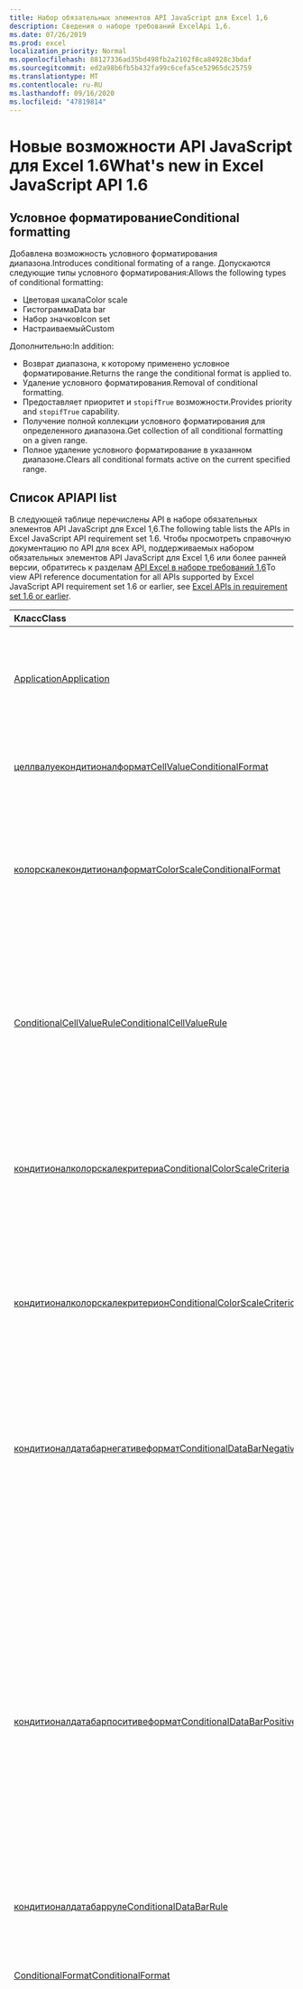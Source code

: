 ```yaml
---
title: Набор обязательных элементов API JavaScript для Excel 1,6
description: Сведения о наборе требований ExcelApi 1,6.
ms.date: 07/26/2019
ms.prod: excel
localization_priority: Normal
ms.openlocfilehash: 88127336ad35bd498fb2a2102f8ca84928c3bdaf
ms.sourcegitcommit: ed2a98b6fb5b432fa99c6cefa5ce52965dc25759
ms.translationtype: MT
ms.contentlocale: ru-RU
ms.lasthandoff: 09/16/2020
ms.locfileid: "47819814"
---
```

# <a name="whats-new-in-excel-javascript-api-16"></a><span data-ttu-id="03ec7-103">Новые возможности API JavaScript для Excel 1.6</span><span class="sxs-lookup"><span data-stu-id="03ec7-103">What's new in Excel JavaScript API 1.6</span></span>

## <a name="conditional-formatting"></a><span data-ttu-id="03ec7-104">Условное форматирование</span><span class="sxs-lookup"><span data-stu-id="03ec7-104">Conditional formatting</span></span>

<span data-ttu-id="03ec7-105">Добавлена возможность условного форматирования диапазона.</span><span class="sxs-lookup"><span data-stu-id="03ec7-105">Introduces conditional formating of a range.</span></span> <span data-ttu-id="03ec7-106">Допускаются следующие типы условного форматирования:</span><span class="sxs-lookup"><span data-stu-id="03ec7-106">Allows the following types of conditional formatting:</span></span>

* <span data-ttu-id="03ec7-107">Цветовая шкала</span><span class="sxs-lookup"><span data-stu-id="03ec7-107">Color scale</span></span>
* <span data-ttu-id="03ec7-108">Гистограмма</span><span class="sxs-lookup"><span data-stu-id="03ec7-108">Data bar</span></span>
* <span data-ttu-id="03ec7-109">Набор значков</span><span class="sxs-lookup"><span data-stu-id="03ec7-109">Icon set</span></span>
* <span data-ttu-id="03ec7-110">Настраиваемый</span><span class="sxs-lookup"><span data-stu-id="03ec7-110">Custom</span></span>

<span data-ttu-id="03ec7-111">Дополнительно:</span><span class="sxs-lookup"><span data-stu-id="03ec7-111">In addition:</span></span>

* <span data-ttu-id="03ec7-112">Возврат диапазона, к которому применено условное форматирование.</span><span class="sxs-lookup"><span data-stu-id="03ec7-112">Returns the range the conditional format is applied to.</span></span>
* <span data-ttu-id="03ec7-113">Удаление условного форматирования.</span><span class="sxs-lookup"><span data-stu-id="03ec7-113">Removal of conditional formatting.</span></span>
* <span data-ttu-id="03ec7-114">Предоставляет приоритет и `stopifTrue` возможности.</span><span class="sxs-lookup"><span data-stu-id="03ec7-114">Provides priority and `stopifTrue` capability.</span></span>
* <span data-ttu-id="03ec7-115">Получение полной коллекции условного форматирования для определенного диапазона.</span><span class="sxs-lookup"><span data-stu-id="03ec7-115">Get collection of all conditional formatting on a given range.</span></span>
* <span data-ttu-id="03ec7-116">Полное удаление условного форматирование в указанном диапазоне.</span><span class="sxs-lookup"><span data-stu-id="03ec7-116">Clears all conditional formats active on the current specified range.</span></span>

## <a name="api-list"></a><span data-ttu-id="03ec7-117">Список API</span><span class="sxs-lookup"><span data-stu-id="03ec7-117">API list</span></span>

<span data-ttu-id="03ec7-118">В следующей таблице перечислены API в наборе обязательных элементов API JavaScript для Excel 1,6.</span><span class="sxs-lookup"><span data-stu-id="03ec7-118">The following table lists the APIs in Excel JavaScript API requirement set 1.6.</span></span> <span data-ttu-id="03ec7-119">Чтобы просмотреть справочную документацию по API для всех API, поддерживаемых набором обязательных элементов API JavaScript для Excel 1,6 или более ранней версии, обратитесь к разделам [API Excel в наборе требований 1,6](/javascript/api/excel?view=excel-js-1.6&preserve-view=true)</span><span class="sxs-lookup"><span data-stu-id="03ec7-119">To view API reference documentation for all APIs supported by Excel JavaScript API requirement set 1.6 or earlier, see [Excel APIs in requirement set 1.6 or earlier](/javascript/api/excel?view=excel-js-1.6&preserve-view=true).</span></span>

| <span data-ttu-id="03ec7-120">Класс</span><span class="sxs-lookup"><span data-stu-id="03ec7-120">Class</span></span> | <span data-ttu-id="03ec7-121">Поля</span><span class="sxs-lookup"><span data-stu-id="03ec7-121">Fields</span></span> | <span data-ttu-id="03ec7-122">Описание</span><span class="sxs-lookup"><span data-stu-id="03ec7-122">Description</span></span> |
|:---|:---|:---|
|[<span data-ttu-id="03ec7-123">Application</span><span class="sxs-lookup"><span data-stu-id="03ec7-123">Application</span></span>](/javascript/api/excel/excel.application)|[<span data-ttu-id="03ec7-124">Суспендапикалкулатионунтилнекстсинк ()</span><span class="sxs-lookup"><span data-stu-id="03ec7-124">suspendApiCalculationUntilNextSync()</span></span>](/javascript/api/excel/excel.application#suspendapicalculationuntilnextsync--)|<span data-ttu-id="03ec7-p103">Приостанавливает вычисление до вызова следующего "context.sync()". После этого за пересчет книги и распространение всех зависимостей несет ответственность разработчик.</span><span class="sxs-lookup"><span data-stu-id="03ec7-p103">Suspends calculation until the next "context.sync()" is called. Once set, it is the developer's responsibility to re-calc the workbook, to ensure that any dependencies are propagated.</span></span>|
|[<span data-ttu-id="03ec7-127">целлвалуекондитионалформат</span><span class="sxs-lookup"><span data-stu-id="03ec7-127">CellValueConditionalFormat</span></span>](/javascript/api/excel/excel.cellvalueconditionalformat)|[<span data-ttu-id="03ec7-128">format</span><span class="sxs-lookup"><span data-stu-id="03ec7-128">format</span></span>](/javascript/api/excel/excel.cellvalueconditionalformat#format)|<span data-ttu-id="03ec7-129">Возвращает объект Format, который инкапсулирует шрифты условного форматирования, заливки, границы и другие свойства.</span><span class="sxs-lookup"><span data-stu-id="03ec7-129">Returns a format object, encapsulating the conditional formats font, fill, borders, and other properties.</span></span>|
||[<span data-ttu-id="03ec7-130">правила</span><span class="sxs-lookup"><span data-stu-id="03ec7-130">rule</span></span>](/javascript/api/excel/excel.cellvalueconditionalformat#rule)|<span data-ttu-id="03ec7-131">Представляет объект Rule в этом условном форматировании.</span><span class="sxs-lookup"><span data-stu-id="03ec7-131">Represents the Rule object on this conditional format.</span></span>|
|[<span data-ttu-id="03ec7-132">колорскалекондитионалформат</span><span class="sxs-lookup"><span data-stu-id="03ec7-132">ColorScaleConditionalFormat</span></span>](/javascript/api/excel/excel.colorscaleconditionalformat)|[<span data-ttu-id="03ec7-133">criteria</span><span class="sxs-lookup"><span data-stu-id="03ec7-133">criteria</span></span>](/javascript/api/excel/excel.colorscaleconditionalformat#criteria)|<span data-ttu-id="03ec7-134">Критерии цветовой шкалы.</span><span class="sxs-lookup"><span data-stu-id="03ec7-134">The criteria of the color scale.</span></span> <span data-ttu-id="03ec7-135">При использовании цветовой шкалы с двумя координатами средняя точка является необязательной.</span><span class="sxs-lookup"><span data-stu-id="03ec7-135">Midpoint is optional when using a two point color scale.</span></span>|
||[<span data-ttu-id="03ec7-136">сриколорскале</span><span class="sxs-lookup"><span data-stu-id="03ec7-136">threeColorScale</span></span>](/javascript/api/excel/excel.colorscaleconditionalformat#threecolorscale)|<span data-ttu-id="03ec7-137">Если задано значение true, цветовая шкала будет иметь три точки (минимальная, средняя, максимальная), в противном случае будет существовать два (минимум, максимум).</span><span class="sxs-lookup"><span data-stu-id="03ec7-137">If true the color scale will have three points (minimum, midpoint, maximum), otherwise it will have two (minimum, maximum).</span></span>|
|[<span data-ttu-id="03ec7-138">ConditionalCellValueRule</span><span class="sxs-lookup"><span data-stu-id="03ec7-138">ConditionalCellValueRule</span></span>](/javascript/api/excel/excel.conditionalcellvaluerule)|[<span data-ttu-id="03ec7-139">Formula1</span><span class="sxs-lookup"><span data-stu-id="03ec7-139">formula1</span></span>](/javascript/api/excel/excel.conditionalcellvaluerule#formula1)|<span data-ttu-id="03ec7-140">Формула, с помощью которой при необходимости оценивается правило условного форматирования.</span><span class="sxs-lookup"><span data-stu-id="03ec7-140">The formula, if required, to evaluate the conditional format rule on.</span></span>|
||[<span data-ttu-id="03ec7-141">formula2</span><span class="sxs-lookup"><span data-stu-id="03ec7-141">formula2</span></span>](/javascript/api/excel/excel.conditionalcellvaluerule#formula2)|<span data-ttu-id="03ec7-142">Формула, с помощью которой при необходимости оценивается правило условного форматирования.</span><span class="sxs-lookup"><span data-stu-id="03ec7-142">The formula, if required, to evaluate the conditional format rule on.</span></span>|
||[<span data-ttu-id="03ec7-143">operator</span><span class="sxs-lookup"><span data-stu-id="03ec7-143">operator</span></span>](/javascript/api/excel/excel.conditionalcellvaluerule#operator)|<span data-ttu-id="03ec7-144">Оператор условного форматирования текста.</span><span class="sxs-lookup"><span data-stu-id="03ec7-144">The operator of the text conditional format.</span></span>|
|[<span data-ttu-id="03ec7-145">кондитионалколорскалекритериа</span><span class="sxs-lookup"><span data-stu-id="03ec7-145">ConditionalColorScaleCriteria</span></span>](/javascript/api/excel/excel.conditionalcolorscalecriteria)|[<span data-ttu-id="03ec7-146">maximum</span><span class="sxs-lookup"><span data-stu-id="03ec7-146">maximum</span></span>](/javascript/api/excel/excel.conditionalcolorscalecriteria#maximum)|<span data-ttu-id="03ec7-147">Условие цветовой шкалы "максимальная точка".</span><span class="sxs-lookup"><span data-stu-id="03ec7-147">The maximum point Color Scale Criterion.</span></span>|
||[<span data-ttu-id="03ec7-148">точка</span><span class="sxs-lookup"><span data-stu-id="03ec7-148">midpoint</span></span>](/javascript/api/excel/excel.conditionalcolorscalecriteria#midpoint)|<span data-ttu-id="03ec7-149">Условие цветовой шкалы "средняя точка", если используется трехцветная цветовая шкала.</span><span class="sxs-lookup"><span data-stu-id="03ec7-149">The midpoint Color Scale Criterion if the color scale is a 3-color scale.</span></span>|
||[<span data-ttu-id="03ec7-150">minimum</span><span class="sxs-lookup"><span data-stu-id="03ec7-150">minimum</span></span>](/javascript/api/excel/excel.conditionalcolorscalecriteria#minimum)|<span data-ttu-id="03ec7-151">Условие цветовой шкалы "минимальная точка".</span><span class="sxs-lookup"><span data-stu-id="03ec7-151">The minimum point Color Scale Criterion.</span></span>|
|[<span data-ttu-id="03ec7-152">кондитионалколорскалекритерион</span><span class="sxs-lookup"><span data-stu-id="03ec7-152">ConditionalColorScaleCriterion</span></span>](/javascript/api/excel/excel.conditionalcolorscalecriterion)|[<span data-ttu-id="03ec7-153">color</span><span class="sxs-lookup"><span data-stu-id="03ec7-153">color</span></span>](/javascript/api/excel/excel.conditionalcolorscalecriterion#color)|<span data-ttu-id="03ec7-154">Цветовое HTML-представление цвета цветовой шкалы.</span><span class="sxs-lookup"><span data-stu-id="03ec7-154">HTML color code representation of the color scale color.</span></span> <span data-ttu-id="03ec7-155">Например,</span><span class="sxs-lookup"><span data-stu-id="03ec7-155">E.g.</span></span> <span data-ttu-id="03ec7-156">#FF0000 обозначает красный.</span><span class="sxs-lookup"><span data-stu-id="03ec7-156">#FF0000 represents Red.</span></span>|
||[<span data-ttu-id="03ec7-157">formula</span><span class="sxs-lookup"><span data-stu-id="03ec7-157">formula</span></span>](/javascript/api/excel/excel.conditionalcolorscalecriterion#formula)|<span data-ttu-id="03ec7-158">Число, формула или значение NULL (если указан тип LowestValue).</span><span class="sxs-lookup"><span data-stu-id="03ec7-158">A number, a formula, or null (if Type is LowestValue).</span></span>|
||[<span data-ttu-id="03ec7-159">type</span><span class="sxs-lookup"><span data-stu-id="03ec7-159">type</span></span>](/javascript/api/excel/excel.conditionalcolorscalecriterion#type)|<span data-ttu-id="03ec7-160">Какова должна основываться Условная формула условия.</span><span class="sxs-lookup"><span data-stu-id="03ec7-160">What the criterion conditional formula should be based on.</span></span>|
|[<span data-ttu-id="03ec7-161">кондитионалдатабарнегативеформат</span><span class="sxs-lookup"><span data-stu-id="03ec7-161">ConditionalDataBarNegativeFormat</span></span>](/javascript/api/excel/excel.conditionaldatabarnegativeformat)|[<span data-ttu-id="03ec7-162">borderColor</span><span class="sxs-lookup"><span data-stu-id="03ec7-162">borderColor</span></span>](/javascript/api/excel/excel.conditionaldatabarnegativeformat#bordercolor)|<span data-ttu-id="03ec7-163">HTML-код, представляющий цвет линии границы в виде #RRGGBB (например, FFA500) или в виде ключевого слова (например, orange).</span><span class="sxs-lookup"><span data-stu-id="03ec7-163">HTML color code representing the color of the border line, of the form #RRGGBB (e.g. "FFA500") or as a named HTML color (e.g. "orange").</span></span>|
||[<span data-ttu-id="03ec7-164">fillColor</span><span class="sxs-lookup"><span data-stu-id="03ec7-164">fillColor</span></span>](/javascript/api/excel/excel.conditionaldatabarnegativeformat#fillcolor)|<span data-ttu-id="03ec7-165">HTML-код, представляющий цвет заливки в виде #RRGGBB (например, FFA500) или в виде ключевого слова (например, orange).</span><span class="sxs-lookup"><span data-stu-id="03ec7-165">HTML color code representing the fill color, of the form #RRGGBB (e.g. "FFA500") or as a named HTML color (e.g. "orange").</span></span>|
||[<span data-ttu-id="03ec7-166">матчпоситивебордерколор</span><span class="sxs-lookup"><span data-stu-id="03ec7-166">matchPositiveBorderColor</span></span>](/javascript/api/excel/excel.conditionaldatabarnegativeformat#matchpositivebordercolor)|<span data-ttu-id="03ec7-167">Указывает, имеет ли отрицательная гистограмма тот же цвет границы, что и положительная.</span><span class="sxs-lookup"><span data-stu-id="03ec7-167">Boolean representation of whether or not the negative DataBar has the same border color as the positive DataBar.</span></span>|
||[<span data-ttu-id="03ec7-168">матчпоситивефиллколор</span><span class="sxs-lookup"><span data-stu-id="03ec7-168">matchPositiveFillColor</span></span>](/javascript/api/excel/excel.conditionaldatabarnegativeformat#matchpositivefillcolor)|<span data-ttu-id="03ec7-169">Указывает, имеет ли отрицательная гистограмма тот же цвет заливки, что и положительная.</span><span class="sxs-lookup"><span data-stu-id="03ec7-169">Boolean representation of whether or not the negative DataBar has the same fill color as the positive DataBar.</span></span>|
|[<span data-ttu-id="03ec7-170">кондитионалдатабарпоситивеформат</span><span class="sxs-lookup"><span data-stu-id="03ec7-170">ConditionalDataBarPositiveFormat</span></span>](/javascript/api/excel/excel.conditionaldatabarpositiveformat)|[<span data-ttu-id="03ec7-171">borderColor</span><span class="sxs-lookup"><span data-stu-id="03ec7-171">borderColor</span></span>](/javascript/api/excel/excel.conditionaldatabarpositiveformat#bordercolor)|<span data-ttu-id="03ec7-172">HTML-код, представляющий цвет линии границы в виде #RRGGBB (например, FFA500) или в виде ключевого слова (например, orange).</span><span class="sxs-lookup"><span data-stu-id="03ec7-172">HTML color code representing the color of the border line, of the form #RRGGBB (e.g. "FFA500") or as a named HTML color (e.g. "orange").</span></span>|
||[<span data-ttu-id="03ec7-173">fillColor</span><span class="sxs-lookup"><span data-stu-id="03ec7-173">fillColor</span></span>](/javascript/api/excel/excel.conditionaldatabarpositiveformat#fillcolor)|<span data-ttu-id="03ec7-174">HTML-код, представляющий цвет заливки в виде #RRGGBB (например, FFA500) или в виде ключевого слова (например, orange).</span><span class="sxs-lookup"><span data-stu-id="03ec7-174">HTML color code representing the fill color, of the form #RRGGBB (e.g. "FFA500") or as a named HTML color (e.g. "orange").</span></span>|
||[<span data-ttu-id="03ec7-175">градиентфилл</span><span class="sxs-lookup"><span data-stu-id="03ec7-175">gradientFill</span></span>](/javascript/api/excel/excel.conditionaldatabarpositiveformat#gradientfill)|<span data-ttu-id="03ec7-176">Логическое значение, которое указывает, имеет ли гистограмма градиент.</span><span class="sxs-lookup"><span data-stu-id="03ec7-176">Boolean representation of whether or not the DataBar has a gradient.</span></span>|
|[<span data-ttu-id="03ec7-177">кондитионалдатабарруле</span><span class="sxs-lookup"><span data-stu-id="03ec7-177">ConditionalDataBarRule</span></span>](/javascript/api/excel/excel.conditionaldatabarrule)|[<span data-ttu-id="03ec7-178">formula</span><span class="sxs-lookup"><span data-stu-id="03ec7-178">formula</span></span>](/javascript/api/excel/excel.conditionaldatabarrule#formula)|<span data-ttu-id="03ec7-179">Формула, с помощью которой при необходимости оценивается правило гистограммы.</span><span class="sxs-lookup"><span data-stu-id="03ec7-179">The formula, if required, to evaluate the databar rule on.</span></span>|
||[<span data-ttu-id="03ec7-180">type</span><span class="sxs-lookup"><span data-stu-id="03ec7-180">type</span></span>](/javascript/api/excel/excel.conditionaldatabarrule#type)|<span data-ttu-id="03ec7-181">Тип правила для гистограмма.</span><span class="sxs-lookup"><span data-stu-id="03ec7-181">The type of rule for the databar.</span></span>|
|[<span data-ttu-id="03ec7-182">ConditionalFormat</span><span class="sxs-lookup"><span data-stu-id="03ec7-182">ConditionalFormat</span></span>](/javascript/api/excel/excel.conditionalformat)|[<span data-ttu-id="03ec7-183">delete()</span><span class="sxs-lookup"><span data-stu-id="03ec7-183">delete()</span></span>](/javascript/api/excel/excel.conditionalformat#delete--)|<span data-ttu-id="03ec7-184">Удаляет это условное форматирование.</span><span class="sxs-lookup"><span data-stu-id="03ec7-184">Deletes this conditional format.</span></span>|
||[<span data-ttu-id="03ec7-185">getRange()</span><span class="sxs-lookup"><span data-stu-id="03ec7-185">getRange()</span></span>](/javascript/api/excel/excel.conditionalformat#getrange--)|<span data-ttu-id="03ec7-186">Возврат диапазона, к которому применено условное форматирование.</span><span class="sxs-lookup"><span data-stu-id="03ec7-186">Returns the range the conditonal format is applied to.</span></span> <span data-ttu-id="03ec7-187">Выдает ошибку, если условное форматирование применяется к нескольким диапазонам.</span><span class="sxs-lookup"><span data-stu-id="03ec7-187">Throws an error if the conditional format is applied to multiple ranges.</span></span> <span data-ttu-id="03ec7-188">Только для чтения.</span><span class="sxs-lookup"><span data-stu-id="03ec7-188">Read-only.</span></span>|
||[<span data-ttu-id="03ec7-189">getRangeOrNullObject()</span><span class="sxs-lookup"><span data-stu-id="03ec7-189">getRangeOrNullObject()</span></span>](/javascript/api/excel/excel.conditionalformat#getrangeornullobject--)|<span data-ttu-id="03ec7-190">Возвращает диапазон, к которому применяется формат кондитонал, или пустой объект, если условное форматирование применяется к нескольким диапазонам.</span><span class="sxs-lookup"><span data-stu-id="03ec7-190">Returns the range the conditonal format is applied to, or a null object if the conditional format is applied to multiple ranges.</span></span> <span data-ttu-id="03ec7-191">Только для чтения.</span><span class="sxs-lookup"><span data-stu-id="03ec7-191">Read-only.</span></span>|
||[<span data-ttu-id="03ec7-192">важную</span><span class="sxs-lookup"><span data-stu-id="03ec7-192">priority</span></span>](/javascript/api/excel/excel.conditionalformat#priority)|<span data-ttu-id="03ec7-193">Приоритет (или индекс) в коллекции условных форматов, в которой в настоящее время существует данное условное форматирование.</span><span class="sxs-lookup"><span data-stu-id="03ec7-193">The priority (or index) within the conditional format collection that this conditional format currently exists in.</span></span> <span data-ttu-id="03ec7-194">Изменение также</span><span class="sxs-lookup"><span data-stu-id="03ec7-194">Changing this also</span></span>|
||[<span data-ttu-id="03ec7-195">cellValue</span><span class="sxs-lookup"><span data-stu-id="03ec7-195">cellValue</span></span>](/javascript/api/excel/excel.conditionalformat#cellvalue)|<span data-ttu-id="03ec7-196">Возвращает свойства условного форматирования значения ячейки, если текущим условным форматированием является тип CellValue.</span><span class="sxs-lookup"><span data-stu-id="03ec7-196">Returns the cell value conditional format properties if the current conditional format is a CellValue type.</span></span>|
||[<span data-ttu-id="03ec7-197">целлвалуеорнуллобжект</span><span class="sxs-lookup"><span data-stu-id="03ec7-197">cellValueOrNullObject</span></span>](/javascript/api/excel/excel.conditionalformat#cellvalueornullobject)|<span data-ttu-id="03ec7-198">Возвращает свойства условного форматирования значения ячейки, если текущим условным форматированием является тип CellValue.</span><span class="sxs-lookup"><span data-stu-id="03ec7-198">Returns the cell value conditional format properties if the current conditional format is a CellValue type.</span></span>|
||[<span data-ttu-id="03ec7-199">Справа</span><span class="sxs-lookup"><span data-stu-id="03ec7-199">colorScale</span></span>](/javascript/api/excel/excel.conditionalformat#colorscale)|<span data-ttu-id="03ec7-200">Возвращает свойства условного форматирования цветовой шкалы, если текущим условным форматированием является тип цветовой шкалы.</span><span class="sxs-lookup"><span data-stu-id="03ec7-200">Returns the ColorScale conditional format properties if the current conditional format is an ColorScale type.</span></span> <span data-ttu-id="03ec7-201">Только для чтения.</span><span class="sxs-lookup"><span data-stu-id="03ec7-201">Read-only.</span></span>|
||[<span data-ttu-id="03ec7-202">колорскалеорнуллобжект</span><span class="sxs-lookup"><span data-stu-id="03ec7-202">colorScaleOrNullObject</span></span>](/javascript/api/excel/excel.conditionalformat#colorscaleornullobject)|<span data-ttu-id="03ec7-203">Возвращает свойства условного форматирования цветовой шкалы, если текущим условным форматированием является тип цветовой шкалы.</span><span class="sxs-lookup"><span data-stu-id="03ec7-203">Returns the ColorScale conditional format properties if the current conditional format is an ColorScale type.</span></span> <span data-ttu-id="03ec7-204">Только для чтения.</span><span class="sxs-lookup"><span data-stu-id="03ec7-204">Read-only.</span></span>|
||[<span data-ttu-id="03ec7-205">собственный</span><span class="sxs-lookup"><span data-stu-id="03ec7-205">custom</span></span>](/javascript/api/excel/excel.conditionalformat#custom)|<span data-ttu-id="03ec7-206">Возвращает свойства настраиваемого условного форматирования, если текущим условным форматированием является настраиваемый тип.</span><span class="sxs-lookup"><span data-stu-id="03ec7-206">Returns the custom conditional format properties if the current conditional format is a custom type.</span></span> <span data-ttu-id="03ec7-207">Только для чтения.</span><span class="sxs-lookup"><span data-stu-id="03ec7-207">Read-only.</span></span>|
||[<span data-ttu-id="03ec7-208">кустоморнуллобжект</span><span class="sxs-lookup"><span data-stu-id="03ec7-208">customOrNullObject</span></span>](/javascript/api/excel/excel.conditionalformat#customornullobject)|<span data-ttu-id="03ec7-209">Возвращает свойства настраиваемого условного форматирования, если текущим условным форматированием является настраиваемый тип.</span><span class="sxs-lookup"><span data-stu-id="03ec7-209">Returns the custom conditional format properties if the current conditional format is a custom type.</span></span> <span data-ttu-id="03ec7-210">Только для чтения.</span><span class="sxs-lookup"><span data-stu-id="03ec7-210">Read-only.</span></span>|
||[<span data-ttu-id="03ec7-211">Гистограмма</span><span class="sxs-lookup"><span data-stu-id="03ec7-211">dataBar</span></span>](/javascript/api/excel/excel.conditionalformat#databar)|<span data-ttu-id="03ec7-212">Возвращает свойства гистограммы, если текущим условным форматированием является панель данных.</span><span class="sxs-lookup"><span data-stu-id="03ec7-212">Returns the data bar properties if the current conditional format is a data bar.</span></span> <span data-ttu-id="03ec7-213">Только для чтения.</span><span class="sxs-lookup"><span data-stu-id="03ec7-213">Read-only.</span></span>|
||[<span data-ttu-id="03ec7-214">датабарорнуллобжект</span><span class="sxs-lookup"><span data-stu-id="03ec7-214">dataBarOrNullObject</span></span>](/javascript/api/excel/excel.conditionalformat#databarornullobject)|<span data-ttu-id="03ec7-215">Возвращает свойства гистограммы, если текущим условным форматированием является панель данных.</span><span class="sxs-lookup"><span data-stu-id="03ec7-215">Returns the data bar properties if the current conditional format is a data bar.</span></span> <span data-ttu-id="03ec7-216">Только для чтения.</span><span class="sxs-lookup"><span data-stu-id="03ec7-216">Read-only.</span></span>|
||[<span data-ttu-id="03ec7-217">iconSet</span><span class="sxs-lookup"><span data-stu-id="03ec7-217">iconSet</span></span>](/javascript/api/excel/excel.conditionalformat#iconset)|<span data-ttu-id="03ec7-218">Возвращает свойства условного форматирования набора значков, если текущим условным форматированием является тип набора значков.</span><span class="sxs-lookup"><span data-stu-id="03ec7-218">Returns the IconSet conditional format properties if the current conditional format is an IconSet type.</span></span> <span data-ttu-id="03ec7-219">Только для чтения.</span><span class="sxs-lookup"><span data-stu-id="03ec7-219">Read-only.</span></span>|
||[<span data-ttu-id="03ec7-220">иконсеторнуллобжект</span><span class="sxs-lookup"><span data-stu-id="03ec7-220">iconSetOrNullObject</span></span>](/javascript/api/excel/excel.conditionalformat#iconsetornullobject)|<span data-ttu-id="03ec7-221">Возвращает свойства условного форматирования набора значков, если текущим условным форматированием является тип набора значков.</span><span class="sxs-lookup"><span data-stu-id="03ec7-221">Returns the IconSet conditional format properties if the current conditional format is an IconSet type.</span></span> <span data-ttu-id="03ec7-222">Только для чтения.</span><span class="sxs-lookup"><span data-stu-id="03ec7-222">Read-only.</span></span>|
||[<span data-ttu-id="03ec7-223">id</span><span class="sxs-lookup"><span data-stu-id="03ec7-223">id</span></span>](/javascript/api/excel/excel.conditionalformat#id)|<span data-ttu-id="03ec7-224">Приоритет условного форматирования в пределах текущего класса ConditionalFormatCollection.</span><span class="sxs-lookup"><span data-stu-id="03ec7-224">The Priority of the Conditional Format within the current ConditionalFormatCollection.</span></span> <span data-ttu-id="03ec7-225">Только для чтения.</span><span class="sxs-lookup"><span data-stu-id="03ec7-225">Read-only.</span></span>|
||[<span data-ttu-id="03ec7-226">набора</span><span class="sxs-lookup"><span data-stu-id="03ec7-226">preset</span></span>](/javascript/api/excel/excel.conditionalformat#preset)|<span data-ttu-id="03ec7-227">Возвращает условное форматирование предварительно установленных условий.</span><span class="sxs-lookup"><span data-stu-id="03ec7-227">Returns the preset criteria conditional format.</span></span> <span data-ttu-id="03ec7-228">Дополнительные сведения см. в статье Excel. Пресеткритериакондитионалформат.</span><span class="sxs-lookup"><span data-stu-id="03ec7-228">See Excel.PresetCriteriaConditionalFormat for more details.</span></span>|
||[<span data-ttu-id="03ec7-229">пресеторнуллобжект</span><span class="sxs-lookup"><span data-stu-id="03ec7-229">presetOrNullObject</span></span>](/javascript/api/excel/excel.conditionalformat#presetornullobject)|<span data-ttu-id="03ec7-230">Возвращает условное форматирование предварительно установленных условий.</span><span class="sxs-lookup"><span data-stu-id="03ec7-230">Returns the preset criteria conditional format.</span></span> <span data-ttu-id="03ec7-231">Дополнительные сведения см. в статье Excel. Пресеткритериакондитионалформат.</span><span class="sxs-lookup"><span data-stu-id="03ec7-231">See Excel.PresetCriteriaConditionalFormat for more details.</span></span>|
||[<span data-ttu-id="03ec7-232">тексткомпарисон</span><span class="sxs-lookup"><span data-stu-id="03ec7-232">textComparison</span></span>](/javascript/api/excel/excel.conditionalformat#textcomparison)|<span data-ttu-id="03ec7-233">Возвращает определенные свойства условного форматирования текста, если текущим условным форматированием является текстовый тип.</span><span class="sxs-lookup"><span data-stu-id="03ec7-233">Returns the specific text conditional format properties if the current conditional format is a text type.</span></span>|
||[<span data-ttu-id="03ec7-234">тексткомпарисонорнуллобжект</span><span class="sxs-lookup"><span data-stu-id="03ec7-234">textComparisonOrNullObject</span></span>](/javascript/api/excel/excel.conditionalformat#textcomparisonornullobject)|<span data-ttu-id="03ec7-235">Возвращает определенные свойства условного форматирования текста, если текущим условным форматированием является текстовый тип.</span><span class="sxs-lookup"><span data-stu-id="03ec7-235">Returns the specific text conditional format properties if the current conditional format is a text type.</span></span>|
||[<span data-ttu-id="03ec7-236">topBottom</span><span class="sxs-lookup"><span data-stu-id="03ec7-236">topBottom</span></span>](/javascript/api/excel/excel.conditionalformat#topbottom)|<span data-ttu-id="03ec7-237">Возвращает верхнее и нижнее свойства условного форматирования, если текущее условное форматирование имеет тип TopBottom.</span><span class="sxs-lookup"><span data-stu-id="03ec7-237">Returns the Top/Bottom conditional format properties if the current conditional format is an TopBottom type.</span></span>|
||[<span data-ttu-id="03ec7-238">топботтоморнуллобжект</span><span class="sxs-lookup"><span data-stu-id="03ec7-238">topBottomOrNullObject</span></span>](/javascript/api/excel/excel.conditionalformat#topbottomornullobject)|<span data-ttu-id="03ec7-239">Возвращает верхнее и нижнее свойства условного форматирования, если текущее условное форматирование имеет тип TopBottom.</span><span class="sxs-lookup"><span data-stu-id="03ec7-239">Returns the Top/Bottom conditional format properties if the current conditional format is an TopBottom type.</span></span>|
||[<span data-ttu-id="03ec7-240">type</span><span class="sxs-lookup"><span data-stu-id="03ec7-240">type</span></span>](/javascript/api/excel/excel.conditionalformat#type)|<span data-ttu-id="03ec7-241">Тип условного форматирования.</span><span class="sxs-lookup"><span data-stu-id="03ec7-241">A type of conditional format.</span></span> <span data-ttu-id="03ec7-242">В каждый момент времени можно задать только один из них.</span><span class="sxs-lookup"><span data-stu-id="03ec7-242">Only one can be set at a time.</span></span> <span data-ttu-id="03ec7-243">Только для чтения.</span><span class="sxs-lookup"><span data-stu-id="03ec7-243">Read-only.</span></span>|
||[<span data-ttu-id="03ec7-244">stopIfTrue</span><span class="sxs-lookup"><span data-stu-id="03ec7-244">stopIfTrue</span></span>](/javascript/api/excel/excel.conditionalformat#stopiftrue)|<span data-ttu-id="03ec7-245">Если выполняются условия этого условного форматирования, форматы с более низким приоритетом не будут применяться в этой ячейке.</span><span class="sxs-lookup"><span data-stu-id="03ec7-245">If the conditions of this conditional format are met, no lower-priority formats shall take effect on that cell.</span></span>|
|[<span data-ttu-id="03ec7-246">кондитионалформатколлектион</span><span class="sxs-lookup"><span data-stu-id="03ec7-246">ConditionalFormatCollection</span></span>](/javascript/api/excel/excel.conditionalformatcollection)|[<span data-ttu-id="03ec7-247">Добавить (тип: Excel. Кондитионалформаттипе)</span><span class="sxs-lookup"><span data-stu-id="03ec7-247">add(type: Excel.ConditionalFormatType)</span></span>](/javascript/api/excel/excel.conditionalformatcollection#add-type-)|<span data-ttu-id="03ec7-248">Добавляет новое условное форматирование в коллекцию по первому или верхнему приоритету.</span><span class="sxs-lookup"><span data-stu-id="03ec7-248">Adds a new conditional format to the collection at the first/top priority.</span></span>|
||[<span data-ttu-id="03ec7-249">clearAll ()</span><span class="sxs-lookup"><span data-stu-id="03ec7-249">clearAll()</span></span>](/javascript/api/excel/excel.conditionalformatcollection#clearall--)|<span data-ttu-id="03ec7-250">Полное удаление условного форматирование в указанном диапазоне.</span><span class="sxs-lookup"><span data-stu-id="03ec7-250">Clears all conditional formats active on the current specified range.</span></span>|
||[<span data-ttu-id="03ec7-251">getCount()</span><span class="sxs-lookup"><span data-stu-id="03ec7-251">getCount()</span></span>](/javascript/api/excel/excel.conditionalformatcollection#getcount--)|<span data-ttu-id="03ec7-252">Возвращает число условных форматов в книге.</span><span class="sxs-lookup"><span data-stu-id="03ec7-252">Returns the number of conditional formats in the workbook.</span></span> <span data-ttu-id="03ec7-253">Только для чтения.</span><span class="sxs-lookup"><span data-stu-id="03ec7-253">Read-only.</span></span>|
||[<span data-ttu-id="03ec7-254">getItem(id: string)</span><span class="sxs-lookup"><span data-stu-id="03ec7-254">getItem(id: string)</span></span>](/javascript/api/excel/excel.conditionalformatcollection#getitem-id-)|<span data-ttu-id="03ec7-255">Возвращает условное форматирование для указанного идентификатора.</span><span class="sxs-lookup"><span data-stu-id="03ec7-255">Returns a conditional format for the given ID.</span></span>|
||[<span data-ttu-id="03ec7-256">getItemAt(index: number)</span><span class="sxs-lookup"><span data-stu-id="03ec7-256">getItemAt(index: number)</span></span>](/javascript/api/excel/excel.conditionalformatcollection#getitemat-index-)|<span data-ttu-id="03ec7-257">Возвращает условное форматирование по индексу.</span><span class="sxs-lookup"><span data-stu-id="03ec7-257">Returns a conditional format at the given index.</span></span>|
||[<span data-ttu-id="03ec7-258">items</span><span class="sxs-lookup"><span data-stu-id="03ec7-258">items</span></span>](/javascript/api/excel/excel.conditionalformatcollection#items)|<span data-ttu-id="03ec7-259">Получает загруженные дочерние элементы в этой коллекции.</span><span class="sxs-lookup"><span data-stu-id="03ec7-259">Gets the loaded child items in this collection.</span></span>|
|[<span data-ttu-id="03ec7-260">ConditionalFormatRule</span><span class="sxs-lookup"><span data-stu-id="03ec7-260">ConditionalFormatRule</span></span>](/javascript/api/excel/excel.conditionalformatrule)|[<span data-ttu-id="03ec7-261">formula</span><span class="sxs-lookup"><span data-stu-id="03ec7-261">formula</span></span>](/javascript/api/excel/excel.conditionalformatrule#formula)|<span data-ttu-id="03ec7-262">Формула, с помощью которой при необходимости оценивается правило условного форматирования.</span><span class="sxs-lookup"><span data-stu-id="03ec7-262">The formula, if required, to evaluate the conditional format rule on.</span></span>|
||[<span data-ttu-id="03ec7-263">formulaLocal</span><span class="sxs-lookup"><span data-stu-id="03ec7-263">formulaLocal</span></span>](/javascript/api/excel/excel.conditionalformatrule#formulalocal)|<span data-ttu-id="03ec7-264">Формула, с помощью которой при необходимости оценивается правило условного форматирования на языке пользователя.</span><span class="sxs-lookup"><span data-stu-id="03ec7-264">The formula, if required, to evaluate the conditional format rule on in the user's language.</span></span>|
||[<span data-ttu-id="03ec7-265">formulaR1C1</span><span class="sxs-lookup"><span data-stu-id="03ec7-265">formulaR1C1</span></span>](/javascript/api/excel/excel.conditionalformatrule#formular1c1)|<span data-ttu-id="03ec7-266">Формула, с помощью которой при необходимости оценивается правило условного форматирования в формате R1C1.</span><span class="sxs-lookup"><span data-stu-id="03ec7-266">The formula, if required, to evaluate the conditional format rule on in R1C1-style notation.</span></span>|
|[<span data-ttu-id="03ec7-267">ConditionalIconCriterion</span><span class="sxs-lookup"><span data-stu-id="03ec7-267">ConditionalIconCriterion</span></span>](/javascript/api/excel/excel.conditionaliconcriterion)|[<span data-ttu-id="03ec7-268">кустомикон</span><span class="sxs-lookup"><span data-stu-id="03ec7-268">customIcon</span></span>](/javascript/api/excel/excel.conditionaliconcriterion#customicon)|<span data-ttu-id="03ec7-269">Специальный значок для текущего условия, если он отличается от набора значков по умолчанию, в противном случае возвращается значение NULL.</span><span class="sxs-lookup"><span data-stu-id="03ec7-269">The custom icon for the current criterion if different from the default IconSet, else null will be returned.</span></span>|
||[<span data-ttu-id="03ec7-270">formula</span><span class="sxs-lookup"><span data-stu-id="03ec7-270">formula</span></span>](/javascript/api/excel/excel.conditionaliconcriterion#formula)|<span data-ttu-id="03ec7-271">Число или формула в зависимости от типа.</span><span class="sxs-lookup"><span data-stu-id="03ec7-271">A number or a formula depending on the type.</span></span>|
||[<span data-ttu-id="03ec7-272">operator</span><span class="sxs-lookup"><span data-stu-id="03ec7-272">operator</span></span>](/javascript/api/excel/excel.conditionaliconcriterion#operator)|<span data-ttu-id="03ec7-273">GreaterThan или Греатерсанорекуал для каждого типа правила для условного форматирования значка.</span><span class="sxs-lookup"><span data-stu-id="03ec7-273">GreaterThan or GreaterThanOrEqual for each of the rule type for the Icon conditional format.</span></span>|
||[<span data-ttu-id="03ec7-274">type</span><span class="sxs-lookup"><span data-stu-id="03ec7-274">type</span></span>](/javascript/api/excel/excel.conditionaliconcriterion#type)|<span data-ttu-id="03ec7-275">На чем должна основываться условная формула значка.</span><span class="sxs-lookup"><span data-stu-id="03ec7-275">What the icon conditional formula should be based on.</span></span>|
|[<span data-ttu-id="03ec7-276">ConditionalPresetCriteriaRule</span><span class="sxs-lookup"><span data-stu-id="03ec7-276">ConditionalPresetCriteriaRule</span></span>](/javascript/api/excel/excel.conditionalpresetcriteriarule)|[<span data-ttu-id="03ec7-277">текущего</span><span class="sxs-lookup"><span data-stu-id="03ec7-277">criterion</span></span>](/javascript/api/excel/excel.conditionalpresetcriteriarule#criterion)|<span data-ttu-id="03ec7-278">Критерий условного форматирования.</span><span class="sxs-lookup"><span data-stu-id="03ec7-278">The criterion of the conditional format.</span></span>|
|[<span data-ttu-id="03ec7-279">кондитионалранжебордер</span><span class="sxs-lookup"><span data-stu-id="03ec7-279">ConditionalRangeBorder</span></span>](/javascript/api/excel/excel.conditionalrangeborder)|[<span data-ttu-id="03ec7-280">color</span><span class="sxs-lookup"><span data-stu-id="03ec7-280">color</span></span>](/javascript/api/excel/excel.conditionalrangeborder#color)|<span data-ttu-id="03ec7-281">HTML-код, представляющий цвет линии границы в виде #RRGGBB (например, FFA500) или в виде ключевого слова (например, orange).</span><span class="sxs-lookup"><span data-stu-id="03ec7-281">HTML color code representing the color of the border line, of the form #RRGGBB (e.g. "FFA500") or as a named HTML color (e.g. "orange").</span></span>|
||[<span data-ttu-id="03ec7-282">сидеиндекс</span><span class="sxs-lookup"><span data-stu-id="03ec7-282">sideIndex</span></span>](/javascript/api/excel/excel.conditionalrangeborder#sideindex)|<span data-ttu-id="03ec7-283">Постоянное значение, указывающее определенную сторону границы.</span><span class="sxs-lookup"><span data-stu-id="03ec7-283">Constant value that indicates the specific side of the border.</span></span> <span data-ttu-id="03ec7-284">Дополнительные сведения см. в статье Excel. Кондитионалранжебордериндекс.</span><span class="sxs-lookup"><span data-stu-id="03ec7-284">See Excel.ConditionalRangeBorderIndex for details.</span></span> <span data-ttu-id="03ec7-285">Только для чтения.</span><span class="sxs-lookup"><span data-stu-id="03ec7-285">Read-only.</span></span>|
||[<span data-ttu-id="03ec7-286">style</span><span class="sxs-lookup"><span data-stu-id="03ec7-286">style</span></span>](/javascript/api/excel/excel.conditionalrangeborder#style)|<span data-ttu-id="03ec7-287">Одна из констант стиля линии, определяющая стиль линии границы.</span><span class="sxs-lookup"><span data-stu-id="03ec7-287">One of the constants of line style specifying the line style for the border.</span></span> <span data-ttu-id="03ec7-288">Дополнительные сведения см. в статье Excel. Бордерлинестиле.</span><span class="sxs-lookup"><span data-stu-id="03ec7-288">See Excel.BorderLineStyle for details.</span></span>|
|[<span data-ttu-id="03ec7-289">кондитионалранжебордерколлектион</span><span class="sxs-lookup"><span data-stu-id="03ec7-289">ConditionalRangeBorderCollection</span></span>](/javascript/api/excel/excel.conditionalrangebordercollection)|[<span data-ttu-id="03ec7-290">GetItem (index: Excel. Кондитионалранжебордериндекс)</span><span class="sxs-lookup"><span data-stu-id="03ec7-290">getItem(index: Excel.ConditionalRangeBorderIndex)</span></span>](/javascript/api/excel/excel.conditionalrangebordercollection#getitem-index-)|<span data-ttu-id="03ec7-291">Возвращает объект границы по его имени.</span><span class="sxs-lookup"><span data-stu-id="03ec7-291">Gets a border object using its name.</span></span>|
||[<span data-ttu-id="03ec7-292">getItemAt(index: number)</span><span class="sxs-lookup"><span data-stu-id="03ec7-292">getItemAt(index: number)</span></span>](/javascript/api/excel/excel.conditionalrangebordercollection#getitemat-index-)|<span data-ttu-id="03ec7-293">Возвращает объект границы по его индексу.</span><span class="sxs-lookup"><span data-stu-id="03ec7-293">Gets a border object using its index.</span></span>|
||[<span data-ttu-id="03ec7-294">bottom</span><span class="sxs-lookup"><span data-stu-id="03ec7-294">bottom</span></span>](/javascript/api/excel/excel.conditionalrangebordercollection#bottom)|<span data-ttu-id="03ec7-295">Получает нижнюю границу.</span><span class="sxs-lookup"><span data-stu-id="03ec7-295">Gets the bottom border.</span></span> <span data-ttu-id="03ec7-296">Только для чтения.</span><span class="sxs-lookup"><span data-stu-id="03ec7-296">Read-only.</span></span>|
||[<span data-ttu-id="03ec7-297">count</span><span class="sxs-lookup"><span data-stu-id="03ec7-297">count</span></span>](/javascript/api/excel/excel.conditionalrangebordercollection#count)|<span data-ttu-id="03ec7-298">Количество объектов границы в коллекции.</span><span class="sxs-lookup"><span data-stu-id="03ec7-298">Number of border objects in the collection.</span></span> <span data-ttu-id="03ec7-299">Только для чтения.</span><span class="sxs-lookup"><span data-stu-id="03ec7-299">Read-only.</span></span>|
||[<span data-ttu-id="03ec7-300">items</span><span class="sxs-lookup"><span data-stu-id="03ec7-300">items</span></span>](/javascript/api/excel/excel.conditionalrangebordercollection#items)|<span data-ttu-id="03ec7-301">Получает загруженные дочерние элементы в этой коллекции.</span><span class="sxs-lookup"><span data-stu-id="03ec7-301">Gets the loaded child items in this collection.</span></span>|
||[<span data-ttu-id="03ec7-302">left</span><span class="sxs-lookup"><span data-stu-id="03ec7-302">left</span></span>](/javascript/api/excel/excel.conditionalrangebordercollection#left)|<span data-ttu-id="03ec7-303">Получает левую границу.</span><span class="sxs-lookup"><span data-stu-id="03ec7-303">Gets the left border.</span></span> <span data-ttu-id="03ec7-304">Только для чтения.</span><span class="sxs-lookup"><span data-stu-id="03ec7-304">Read-only.</span></span>|
||[<span data-ttu-id="03ec7-305">right</span><span class="sxs-lookup"><span data-stu-id="03ec7-305">right</span></span>](/javascript/api/excel/excel.conditionalrangebordercollection#right)|<span data-ttu-id="03ec7-306">Получает правую границу.</span><span class="sxs-lookup"><span data-stu-id="03ec7-306">Gets the right border.</span></span> <span data-ttu-id="03ec7-307">Только для чтения.</span><span class="sxs-lookup"><span data-stu-id="03ec7-307">Read-only.</span></span>|
||[<span data-ttu-id="03ec7-308">top</span><span class="sxs-lookup"><span data-stu-id="03ec7-308">top</span></span>](/javascript/api/excel/excel.conditionalrangebordercollection#top)|<span data-ttu-id="03ec7-309">Получает верхнюю границу.</span><span class="sxs-lookup"><span data-stu-id="03ec7-309">Gets the top border.</span></span> <span data-ttu-id="03ec7-310">Только для чтения.</span><span class="sxs-lookup"><span data-stu-id="03ec7-310">Read-only.</span></span>|
|[<span data-ttu-id="03ec7-311">кондитионалранжефилл</span><span class="sxs-lookup"><span data-stu-id="03ec7-311">ConditionalRangeFill</span></span>](/javascript/api/excel/excel.conditionalrangefill)|[<span data-ttu-id="03ec7-312">clear()</span><span class="sxs-lookup"><span data-stu-id="03ec7-312">clear()</span></span>](/javascript/api/excel/excel.conditionalrangefill#clear--)|<span data-ttu-id="03ec7-313">Удаляет заливку.</span><span class="sxs-lookup"><span data-stu-id="03ec7-313">Resets the fill.</span></span>|
||[<span data-ttu-id="03ec7-314">color</span><span class="sxs-lookup"><span data-stu-id="03ec7-314">color</span></span>](/javascript/api/excel/excel.conditionalrangefill#color)|<span data-ttu-id="03ec7-315">HTML-код, представляющий цвет заливки в виде #RRGGBB (например, FFA500) или в виде ключевого слова (например, orange).</span><span class="sxs-lookup"><span data-stu-id="03ec7-315">HTML color code representing the color of the fill, of the form #RRGGBB (e.g. "FFA500") or as a named HTML color (e.g. "orange").</span></span>|
|[<span data-ttu-id="03ec7-316">кондитионалранжефонт</span><span class="sxs-lookup"><span data-stu-id="03ec7-316">ConditionalRangeFont</span></span>](/javascript/api/excel/excel.conditionalrangefont)|[<span data-ttu-id="03ec7-317">bold</span><span class="sxs-lookup"><span data-stu-id="03ec7-317">bold</span></span>](/javascript/api/excel/excel.conditionalrangefont#bold)|<span data-ttu-id="03ec7-318">Указывает, является ли шрифт полужирным.</span><span class="sxs-lookup"><span data-stu-id="03ec7-318">Represents the bold status of font.</span></span>|
||[<span data-ttu-id="03ec7-319">clear()</span><span class="sxs-lookup"><span data-stu-id="03ec7-319">clear()</span></span>](/javascript/api/excel/excel.conditionalrangefont#clear--)|<span data-ttu-id="03ec7-320">Удаляет форматирование шрифтов.</span><span class="sxs-lookup"><span data-stu-id="03ec7-320">Resets the font formats.</span></span>|
||[<span data-ttu-id="03ec7-321">color</span><span class="sxs-lookup"><span data-stu-id="03ec7-321">color</span></span>](/javascript/api/excel/excel.conditionalrangefont#color)|<span data-ttu-id="03ec7-322">HTML-код цвета текста.</span><span class="sxs-lookup"><span data-stu-id="03ec7-322">HTML color code representation of the text color.</span></span> <span data-ttu-id="03ec7-323">Например,</span><span class="sxs-lookup"><span data-stu-id="03ec7-323">E.g.</span></span> <span data-ttu-id="03ec7-324">#FF0000 обозначает красный.</span><span class="sxs-lookup"><span data-stu-id="03ec7-324">#FF0000 represents Red.</span></span>|
||[<span data-ttu-id="03ec7-325">italic</span><span class="sxs-lookup"><span data-stu-id="03ec7-325">italic</span></span>](/javascript/api/excel/excel.conditionalrangefont#italic)|<span data-ttu-id="03ec7-326">Указывает, применяется ли курсив.</span><span class="sxs-lookup"><span data-stu-id="03ec7-326">Represents the italic status of the font.</span></span>|
||[<span data-ttu-id="03ec7-327">strikethrough</span><span class="sxs-lookup"><span data-stu-id="03ec7-327">strikethrough</span></span>](/javascript/api/excel/excel.conditionalrangefont#strikethrough)|<span data-ttu-id="03ec7-328">Указывает, зачеркнут ли шрифт.</span><span class="sxs-lookup"><span data-stu-id="03ec7-328">Represents the strikethrough status of the font.</span></span>|
||[<span data-ttu-id="03ec7-329">underline</span><span class="sxs-lookup"><span data-stu-id="03ec7-329">underline</span></span>](/javascript/api/excel/excel.conditionalrangefont#underline)|<span data-ttu-id="03ec7-330">Тип подчеркивания, применяемый для шрифта.</span><span class="sxs-lookup"><span data-stu-id="03ec7-330">Type of underline applied to the font.</span></span> <span data-ttu-id="03ec7-331">Дополнительные сведения см. в статье Excel. Кондитионалранжефонтундерлинестиле.</span><span class="sxs-lookup"><span data-stu-id="03ec7-331">See Excel.ConditionalRangeFontUnderlineStyle for details.</span></span>|
|[<span data-ttu-id="03ec7-332">кондитионалранжеформат</span><span class="sxs-lookup"><span data-stu-id="03ec7-332">ConditionalRangeFormat</span></span>](/javascript/api/excel/excel.conditionalrangeformat)|[<span data-ttu-id="03ec7-333">numberFormat</span><span class="sxs-lookup"><span data-stu-id="03ec7-333">numberFormat</span></span>](/javascript/api/excel/excel.conditionalrangeformat#numberformat)|<span data-ttu-id="03ec7-334">Представляет код числового формата Excel для заданного диапазона.</span><span class="sxs-lookup"><span data-stu-id="03ec7-334">Represents Excel's number format code for the given range.</span></span> <span data-ttu-id="03ec7-335">Очищается, если передается значение null.</span><span class="sxs-lookup"><span data-stu-id="03ec7-335">Cleared if null is passed in.</span></span>|
||[<span data-ttu-id="03ec7-336">borders</span><span class="sxs-lookup"><span data-stu-id="03ec7-336">borders</span></span>](/javascript/api/excel/excel.conditionalrangeformat#borders)|<span data-ttu-id="03ec7-337">Коллекция объектов Border, которые применяются к общему диапазону условного форматирования.</span><span class="sxs-lookup"><span data-stu-id="03ec7-337">Collection of border objects that apply to the overall conditional format range.</span></span> <span data-ttu-id="03ec7-338">Только для чтения.</span><span class="sxs-lookup"><span data-stu-id="03ec7-338">Read-only.</span></span>|
||[<span data-ttu-id="03ec7-339">fill</span><span class="sxs-lookup"><span data-stu-id="03ec7-339">fill</span></span>](/javascript/api/excel/excel.conditionalrangeformat#fill)|<span data-ttu-id="03ec7-340">Возвращает объект Fill, определенный в общем диапазоне условного форматирования.</span><span class="sxs-lookup"><span data-stu-id="03ec7-340">Returns the fill object defined on the overall conditional format range.</span></span> <span data-ttu-id="03ec7-341">Только для чтения.</span><span class="sxs-lookup"><span data-stu-id="03ec7-341">Read-only.</span></span>|
||[<span data-ttu-id="03ec7-342">font</span><span class="sxs-lookup"><span data-stu-id="03ec7-342">font</span></span>](/javascript/api/excel/excel.conditionalrangeformat#font)|<span data-ttu-id="03ec7-343">Возвращает объект Font, определенный в общем диапазоне условного форматирования.</span><span class="sxs-lookup"><span data-stu-id="03ec7-343">Returns the font object defined on the overall conditional format range.</span></span> <span data-ttu-id="03ec7-344">Только для чтения.</span><span class="sxs-lookup"><span data-stu-id="03ec7-344">Read-only.</span></span>|
|[<span data-ttu-id="03ec7-345">кондитионалтексткомпарисонруле</span><span class="sxs-lookup"><span data-stu-id="03ec7-345">ConditionalTextComparisonRule</span></span>](/javascript/api/excel/excel.conditionaltextcomparisonrule)|[<span data-ttu-id="03ec7-346">operator</span><span class="sxs-lookup"><span data-stu-id="03ec7-346">operator</span></span>](/javascript/api/excel/excel.conditionaltextcomparisonrule#operator)|<span data-ttu-id="03ec7-347">Оператор условного форматирования текста.</span><span class="sxs-lookup"><span data-stu-id="03ec7-347">The operator of the text conditional format.</span></span>|
||[<span data-ttu-id="03ec7-348">text</span><span class="sxs-lookup"><span data-stu-id="03ec7-348">text</span></span>](/javascript/api/excel/excel.conditionaltextcomparisonrule#text)|<span data-ttu-id="03ec7-349">Текстовое значение условного форматирования.</span><span class="sxs-lookup"><span data-stu-id="03ec7-349">The Text value of conditional format.</span></span>|
|[<span data-ttu-id="03ec7-350">ConditionalTopBottomRule</span><span class="sxs-lookup"><span data-stu-id="03ec7-350">ConditionalTopBottomRule</span></span>](/javascript/api/excel/excel.conditionaltopbottomrule)|[<span data-ttu-id="03ec7-351">rank</span><span class="sxs-lookup"><span data-stu-id="03ec7-351">rank</span></span>](/javascript/api/excel/excel.conditionaltopbottomrule#rank)|<span data-ttu-id="03ec7-352">От 1 до 1000 для числовых рейтингов или от 1 до 100 для процентных рейтингов.</span><span class="sxs-lookup"><span data-stu-id="03ec7-352">The rank between 1 and 1000 for numeric ranks or 1 and 100 for percent ranks.</span></span>|
||[<span data-ttu-id="03ec7-353">type</span><span class="sxs-lookup"><span data-stu-id="03ec7-353">type</span></span>](/javascript/api/excel/excel.conditionaltopbottomrule#type)|<span data-ttu-id="03ec7-354">Форматирование значений на основе верхнего или нижнего ранга.</span><span class="sxs-lookup"><span data-stu-id="03ec7-354">Format values based on the top or bottom rank.</span></span>|
|[<span data-ttu-id="03ec7-355">кустомкондитионалформат</span><span class="sxs-lookup"><span data-stu-id="03ec7-355">CustomConditionalFormat</span></span>](/javascript/api/excel/excel.customconditionalformat)|[<span data-ttu-id="03ec7-356">format</span><span class="sxs-lookup"><span data-stu-id="03ec7-356">format</span></span>](/javascript/api/excel/excel.customconditionalformat#format)|<span data-ttu-id="03ec7-357">Возвращает объект Format, который инкапсулирует шрифты условного форматирования, заливки, границы и другие свойства.</span><span class="sxs-lookup"><span data-stu-id="03ec7-357">Returns a format object, encapsulating the conditional formats font, fill, borders, and other properties.</span></span> <span data-ttu-id="03ec7-358">Только для чтения.</span><span class="sxs-lookup"><span data-stu-id="03ec7-358">Read-only.</span></span>|
||[<span data-ttu-id="03ec7-359">правила</span><span class="sxs-lookup"><span data-stu-id="03ec7-359">rule</span></span>](/javascript/api/excel/excel.customconditionalformat#rule)|<span data-ttu-id="03ec7-360">Представляет объект Rule в этом условном форматировании.</span><span class="sxs-lookup"><span data-stu-id="03ec7-360">Represents the Rule object on this conditional format.</span></span> <span data-ttu-id="03ec7-361">Только для чтения.</span><span class="sxs-lookup"><span data-stu-id="03ec7-361">Read-only.</span></span>|
|[<span data-ttu-id="03ec7-362">датабаркондитионалформат</span><span class="sxs-lookup"><span data-stu-id="03ec7-362">DataBarConditionalFormat</span></span>](/javascript/api/excel/excel.databarconditionalformat)|[<span data-ttu-id="03ec7-363">axisColor</span><span class="sxs-lookup"><span data-stu-id="03ec7-363">axisColor</span></span>](/javascript/api/excel/excel.databarconditionalformat#axiscolor)|<span data-ttu-id="03ec7-364">HTML-код, представляющий цвет линии оси в виде #RRGGBB (например, FFA500) или в виде ключевого слова (например, orange).</span><span class="sxs-lookup"><span data-stu-id="03ec7-364">HTML color code representing the color of the Axis line, of the form #RRGGBB (e.g. "FFA500") or as a named HTML color (e.g. "orange").</span></span>|
||[<span data-ttu-id="03ec7-365">аксисформат</span><span class="sxs-lookup"><span data-stu-id="03ec7-365">axisFormat</span></span>](/javascript/api/excel/excel.databarconditionalformat#axisformat)|<span data-ttu-id="03ec7-366">Представление определения оси для панели данных Excel.</span><span class="sxs-lookup"><span data-stu-id="03ec7-366">Representation of how the axis is determined for an Excel data bar.</span></span>|
||[<span data-ttu-id="03ec7-367">бардиректион</span><span class="sxs-lookup"><span data-stu-id="03ec7-367">barDirection</span></span>](/javascript/api/excel/excel.databarconditionalformat#bardirection)|<span data-ttu-id="03ec7-368">Представляет направление, на котором должен основываться рисунок на панели данных.</span><span class="sxs-lookup"><span data-stu-id="03ec7-368">Represents the direction that the data bar graphic should be based on.</span></span>|
||[<span data-ttu-id="03ec7-369">ловербаундруле</span><span class="sxs-lookup"><span data-stu-id="03ec7-369">lowerBoundRule</span></span>](/javascript/api/excel/excel.databarconditionalformat#lowerboundrule)|<span data-ttu-id="03ec7-370">Правило для нижней границы гистограммы (и как ее вычислить).</span><span class="sxs-lookup"><span data-stu-id="03ec7-370">The rule for what consistutes the lower bound (and how to calculate it, if applicable) for a data bar.</span></span>|
||[<span data-ttu-id="03ec7-371">негативеформат</span><span class="sxs-lookup"><span data-stu-id="03ec7-371">negativeFormat</span></span>](/javascript/api/excel/excel.databarconditionalformat#negativeformat)|<span data-ttu-id="03ec7-372">Отображение всех значений слева от оси в панели данных Excel.</span><span class="sxs-lookup"><span data-stu-id="03ec7-372">Representation of all values to the left of the axis in an Excel data bar.</span></span> <span data-ttu-id="03ec7-373">Только для чтения.</span><span class="sxs-lookup"><span data-stu-id="03ec7-373">Read-only.</span></span>|
||[<span data-ttu-id="03ec7-374">поситивеформат</span><span class="sxs-lookup"><span data-stu-id="03ec7-374">positiveFormat</span></span>](/javascript/api/excel/excel.databarconditionalformat#positiveformat)|<span data-ttu-id="03ec7-375">Представление всех значений справа от оси в панели данных Excel.</span><span class="sxs-lookup"><span data-stu-id="03ec7-375">Representation of all values to the right of the axis in an Excel data bar.</span></span> <span data-ttu-id="03ec7-376">Только для чтения.</span><span class="sxs-lookup"><span data-stu-id="03ec7-376">Read-only.</span></span>|
||[<span data-ttu-id="03ec7-377">шовдатабаронли</span><span class="sxs-lookup"><span data-stu-id="03ec7-377">showDataBarOnly</span></span>](/javascript/api/excel/excel.databarconditionalformat#showdatabaronly)|<span data-ttu-id="03ec7-378">Значение true скрывает значения ячеек, где применяется гистограмма.</span><span class="sxs-lookup"><span data-stu-id="03ec7-378">If true, hides the values from the cells where the data bar is applied.</span></span>|
||[<span data-ttu-id="03ec7-379">уппербаундруле</span><span class="sxs-lookup"><span data-stu-id="03ec7-379">upperBoundRule</span></span>](/javascript/api/excel/excel.databarconditionalformat#upperboundrule)|<span data-ttu-id="03ec7-380">Правило для верхней границы гистограммы (и как ее вычислить).</span><span class="sxs-lookup"><span data-stu-id="03ec7-380">The rule for what constitutes the upper bound (and how to calculate it, if applicable) for a data bar.</span></span>|
|[<span data-ttu-id="03ec7-381">иконсеткондитионалформат</span><span class="sxs-lookup"><span data-stu-id="03ec7-381">IconSetConditionalFormat</span></span>](/javascript/api/excel/excel.iconsetconditionalformat)|[<span data-ttu-id="03ec7-382">criteria</span><span class="sxs-lookup"><span data-stu-id="03ec7-382">criteria</span></span>](/javascript/api/excel/excel.iconsetconditionalformat#criteria)|<span data-ttu-id="03ec7-383">Массив критериев и IconSets для правил и потенциальных настраиваемых значков для условных значков.</span><span class="sxs-lookup"><span data-stu-id="03ec7-383">An array of Criteria and IconSets for the rules and potential custom icons for conditional icons.</span></span> <span data-ttu-id="03ec7-384">Обратите внимание, что для первого критерия можно изменить только настраиваемый значок, в то время как тип, формула и оператор будут игнорироваться при установке.</span><span class="sxs-lookup"><span data-stu-id="03ec7-384">Note that for the first criterion only the custom icon can be modified, while type, formula, and operator will be ignored when set.</span></span>|
||[<span data-ttu-id="03ec7-385">реверсеиконордер</span><span class="sxs-lookup"><span data-stu-id="03ec7-385">reverseIconOrder</span></span>](/javascript/api/excel/excel.iconsetconditionalformat#reverseiconorder)|<span data-ttu-id="03ec7-386">Если этот параметр имеет значение true, отменяет порядок значков для набора значков.</span><span class="sxs-lookup"><span data-stu-id="03ec7-386">If true, reverses the icon orders for the IconSet.</span></span> <span data-ttu-id="03ec7-387">Обратите внимание, что этот параметр невозможно задать при использовании настраиваемых значков.</span><span class="sxs-lookup"><span data-stu-id="03ec7-387">Note that this cannot be set if custom icons are used.</span></span>|
||[<span data-ttu-id="03ec7-388">showIconOnly</span><span class="sxs-lookup"><span data-stu-id="03ec7-388">showIconOnly</span></span>](/javascript/api/excel/excel.iconsetconditionalformat#showicononly)|<span data-ttu-id="03ec7-389">Значение true скрывает значения и показывает только значки.</span><span class="sxs-lookup"><span data-stu-id="03ec7-389">If true, hides the values and only shows icons.</span></span>|
||[<span data-ttu-id="03ec7-390">style</span><span class="sxs-lookup"><span data-stu-id="03ec7-390">style</span></span>](/javascript/api/excel/excel.iconsetconditionalformat#style)|<span data-ttu-id="03ec7-391">Если этот параметр установлен, отображается параметр "набор значков" для условного форматирования.</span><span class="sxs-lookup"><span data-stu-id="03ec7-391">If set, displays the IconSet option for the conditional format.</span></span>|
|[<span data-ttu-id="03ec7-392">пресеткритериакондитионалформат</span><span class="sxs-lookup"><span data-stu-id="03ec7-392">PresetCriteriaConditionalFormat</span></span>](/javascript/api/excel/excel.presetcriteriaconditionalformat)|[<span data-ttu-id="03ec7-393">format</span><span class="sxs-lookup"><span data-stu-id="03ec7-393">format</span></span>](/javascript/api/excel/excel.presetcriteriaconditionalformat#format)|<span data-ttu-id="03ec7-394">Возвращает объект Format, который инкапсулирует шрифты условного форматирования, заливки, границы и другие свойства.</span><span class="sxs-lookup"><span data-stu-id="03ec7-394">Returns a format object, encapsulating the conditional formats font, fill, borders, and other properties.</span></span>|
||[<span data-ttu-id="03ec7-395">правила</span><span class="sxs-lookup"><span data-stu-id="03ec7-395">rule</span></span>](/javascript/api/excel/excel.presetcriteriaconditionalformat#rule)|<span data-ttu-id="03ec7-396">Правило условного форматирования.</span><span class="sxs-lookup"><span data-stu-id="03ec7-396">The rule of the conditional format.</span></span>|
|[<span data-ttu-id="03ec7-397">Range</span><span class="sxs-lookup"><span data-stu-id="03ec7-397">Range</span></span>](/javascript/api/excel/excel.range)|[<span data-ttu-id="03ec7-398">calculate()</span><span class="sxs-lookup"><span data-stu-id="03ec7-398">calculate()</span></span>](/javascript/api/excel/excel.range#calculate--)|<span data-ttu-id="03ec7-399">Вычисляет диапазон ячеек на листе.</span><span class="sxs-lookup"><span data-stu-id="03ec7-399">Calculates a range of cells on a worksheet.</span></span>|
||[<span data-ttu-id="03ec7-400">conditionalFormats</span><span class="sxs-lookup"><span data-stu-id="03ec7-400">conditionalFormats</span></span>](/javascript/api/excel/excel.range#conditionalformats)|<span data-ttu-id="03ec7-401">Коллекция объектов Кондитионалформатс, пересекающих диапазон.</span><span class="sxs-lookup"><span data-stu-id="03ec7-401">Collection of ConditionalFormats that intersect the range.</span></span> <span data-ttu-id="03ec7-402">Только для чтения.</span><span class="sxs-lookup"><span data-stu-id="03ec7-402">Read-only.</span></span>|
|[<span data-ttu-id="03ec7-403">тексткондитионалформат</span><span class="sxs-lookup"><span data-stu-id="03ec7-403">TextConditionalFormat</span></span>](/javascript/api/excel/excel.textconditionalformat)|[<span data-ttu-id="03ec7-404">format</span><span class="sxs-lookup"><span data-stu-id="03ec7-404">format</span></span>](/javascript/api/excel/excel.textconditionalformat#format)|<span data-ttu-id="03ec7-405">Возвращает объект Format, который инкапсулирует шрифты условного форматирования, заливки, границы и другие свойства.</span><span class="sxs-lookup"><span data-stu-id="03ec7-405">Returns a format object, encapsulating the conditional formats font, fill, borders, and other properties.</span></span> <span data-ttu-id="03ec7-406">Только для чтения.</span><span class="sxs-lookup"><span data-stu-id="03ec7-406">Read-only.</span></span>|
||[<span data-ttu-id="03ec7-407">правила</span><span class="sxs-lookup"><span data-stu-id="03ec7-407">rule</span></span>](/javascript/api/excel/excel.textconditionalformat#rule)|<span data-ttu-id="03ec7-408">Правило условного форматирования.</span><span class="sxs-lookup"><span data-stu-id="03ec7-408">The rule of the conditional format.</span></span>|
|[<span data-ttu-id="03ec7-409">топботтомкондитионалформат</span><span class="sxs-lookup"><span data-stu-id="03ec7-409">TopBottomConditionalFormat</span></span>](/javascript/api/excel/excel.topbottomconditionalformat)|[<span data-ttu-id="03ec7-410">format</span><span class="sxs-lookup"><span data-stu-id="03ec7-410">format</span></span>](/javascript/api/excel/excel.topbottomconditionalformat#format)|<span data-ttu-id="03ec7-411">Возвращает объект Format, который инкапсулирует шрифты условного форматирования, заливки, границы и другие свойства.</span><span class="sxs-lookup"><span data-stu-id="03ec7-411">Returns a format object, encapsulating the conditional formats font, fill, borders, and other properties.</span></span> <span data-ttu-id="03ec7-412">Только для чтения.</span><span class="sxs-lookup"><span data-stu-id="03ec7-412">Read-only.</span></span>|
||[<span data-ttu-id="03ec7-413">правила</span><span class="sxs-lookup"><span data-stu-id="03ec7-413">rule</span></span>](/javascript/api/excel/excel.topbottomconditionalformat#rule)|<span data-ttu-id="03ec7-414">Критерии условного форматирования Top/Bottom.</span><span class="sxs-lookup"><span data-stu-id="03ec7-414">The criteria of the Top/Bottom conditional format.</span></span>|
|[<span data-ttu-id="03ec7-415">Worksheet</span><span class="sxs-lookup"><span data-stu-id="03ec7-415">Worksheet</span></span>](/javascript/api/excel/excel.worksheet)|[<span data-ttu-id="03ec7-416">Calculate (markAllDirty: Boolean)</span><span class="sxs-lookup"><span data-stu-id="03ec7-416">calculate(markAllDirty: boolean)</span></span>](/javascript/api/excel/excel.worksheet#calculate-markalldirty-)|<span data-ttu-id="03ec7-417">Вычисляет все ячейки на листе.</span><span class="sxs-lookup"><span data-stu-id="03ec7-417">Calculates all cells on a worksheet.</span></span>|

## <a name="see-also"></a><span data-ttu-id="03ec7-418">См. также</span><span class="sxs-lookup"><span data-stu-id="03ec7-418">See also</span></span>

- [<span data-ttu-id="03ec7-419">Справочная документация по API JavaScript для Excel</span><span class="sxs-lookup"><span data-stu-id="03ec7-419">Excel JavaScript API Reference Documentation</span></span>](/javascript/api/excel?view=excel-js-1.6&preserve-view=true)
- [<span data-ttu-id="03ec7-420">Наборы обязательных элементов API JavaScript для Excel</span><span class="sxs-lookup"><span data-stu-id="03ec7-420">Excel JavaScript API requirement sets</span></span>](excel-api-requirement-sets.md)
